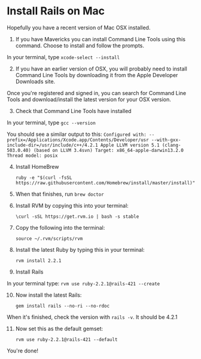 # Install Rails on Mac

Hopefully you have a recent version of Mac OSX installed.

01. If you have Mavericks you can install Command Line Tools using this command. Choose to install and follow the prompts.

  In your terminal, type `xcode-select --install`

02. If you have an earlier version of OSX, you will probably need to install Command Line Tools by downloading it from the Apple Developer Downloads site.

  Once you're registered and signed in, you can search for Command Line Tools and download/install the latest version for your OSX version.

03. Check that Command Line Tools have installed

  In your terminal, type `gcc --version`

  You should see a similar output to this:
    ```
    Configured with: --prefix=/Applications/Xcode.app/Contents/Developer/usr --with-gxx-include-dir=/usr/include/c++/4.2.1
    Apple LLVM version 5.1 (clang-503.0.40) (based on LLVM 3.4svn)
    Target: x86_64-apple-darwin13.2.0
    Thread model: posix
    ```

04. Install HomeBrew
    ```
    ruby -e "$(curl -fsSL https://raw.githubusercontent.com/Homebrew/install/master/install)"
    ```

05. When that finishes, run `brew doctor`

06. Install RVM by copying this into your terminal:
    ```
    \curl -sSL https://get.rvm.io | bash -s stable
    ```

07. Copy the following into the terminal:
    ```
    source ~/.rvm/scripts/rvm
    ```

08. Install the latest Ruby by typing this in your terminal:
    ```
    rvm install 2.2.1
    ```

09. Install Rails

  In your terminal type:
    ```
    rvm use ruby-2.2.1@rails-421 --create
    ```

10. Now install the latest Rails:
    ```
    gem install rails --no-ri --no-rdoc
    ```

  When it's finished, check the version with `rails -v`. It should be 4.2.1

11. Now set this as the default gemset:
    ```
    rvm use ruby-2.2.1@rails-421 --default
    ```

You're done!
